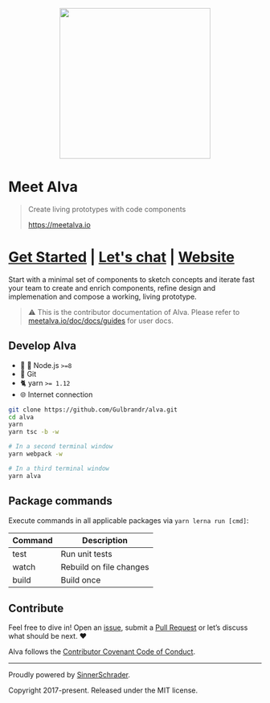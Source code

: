 <p align="center">
<img src="https://meetalva.github.io/media/alva.svg" width="300">
</p>

# Meet Alva

> Create living prototypes with code components
>
> https://meetalva.io


# [Get Started](https://meetalva.io/doc/docs/start) | [Let's chat](https://gitter.im/meetalva/Lobby) | [Website](https://meetalva.io)

Start with a minimal set of components to sketch concepts and iterate fast your team to create and enrich components, refine design and implemenation and compose a working, living prototype.

> ⚠️ This is the contributor documentation of Alva. Please refer to [meetalva.io/doc/docs/guides](https://meetalva.io/doc/docs/start) for user docs.

## Develop Alva

* :turtle: :rocket: Node.js `>=8`
* :evergreen_tree: Git
* :cat2: yarn `>= 1.12`
* :globe_with_meridians: Internet connection

```sh
git clone https://github.com/Gulbrandr/alva.git
cd alva
yarn
yarn tsc -b -w

# In a second terminal window
yarn webpack -w

# In a third terminal window
yarn alva
```

## Package commands

Execute commands in all applicable packages via `yarn lerna run [cmd]`:

| Command | Description |
|---------|-------------|
| test    | Run unit tests |
| watch   | Rebuild on file changes |
| build   | Build once |

## Contribute

Feel free to dive in! Open an [issue](https://github.com/meetalva/alva/issues/new), submit a
[Pull Request](https://github.com/meetalva/alva/compare) or let’s discuss what should be next. ❤️

Alva follows the [Contributor Covenant Code of Conduct](CODE_OF_CONDUCT.md).

---

Proudly powered by [SinnerSchrader](https://github.com/sinnerschrader).

Copyright 2017-present. Released under the MIT license.
